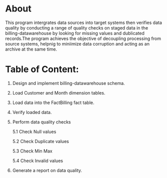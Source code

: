 # About
This program intergrates data sources into target systems then verifies data  quality by conducting a range of quality checks on staged data in the billing-datawarehouse by looking for missing values and dublicated records.The program achieves the objective of decoupling processing from source systems, helpnig to miniimize data corruption and acting as an archive at the same time.



# Table of Content:
1. Design and implement billing-datawarehouse schema.
2. Load Customer and Month dimension tables.
3. Load data into the FactBilling fact table. 
4. Verify loaded data.
5. Perform data quality checks
    
    5.1 Check Null values

    5.2 Check Duplicate values

    5.3 Check Min Max
    
    5.4 Check Invalid values
    
6. Generate a report on data quality.
